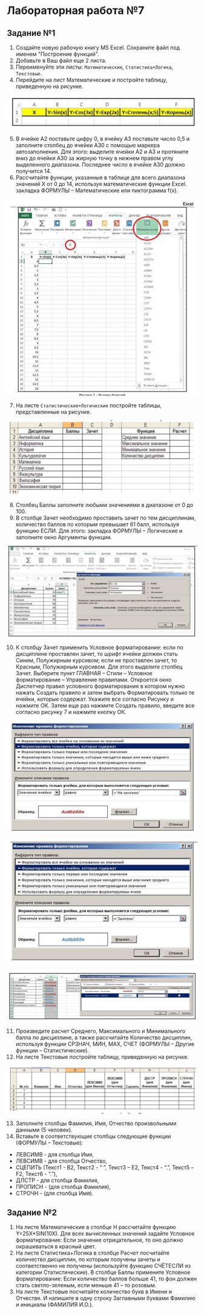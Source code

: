 # Лабораторная работа №7

## Задание №1

1. Создайте новую рабочую книгу MS Excel. Сохраните файл под именем "Построение функций".
2. Добавьте в Ваш файл еще 2 листа.
3. Переименуйте эти листы: `Математические`, `Статистика+Логика`, `Текстовые`.
4. Перейдите на лист Математические и постройте таблицу, приведенную на рисунке.

![Alt text](image.png)

5. В ячейке А2 поставьте цифру 0, в ячейку А3 поставьте число 0,5 и заполните столбец до ячейки А30 с помощью маркера автозаполнения. Для этого: выделите ячейки А2 и А3 и протяните вниз до ячейки А30 за жирную точку в нижнем правом
углу выделенного диапазона. Последнее число в ячейке А30 должно получится 14.
6. Рассчитайте функции, указанные в таблице для всего диапазона значений Х от 0 до 14, используя математические функции Excel. закладка ФОРМУЛЫ – Математические или пиктограмма f(x).

![Alt text](image-1.png)

7. На листе `Статистические+Логические` постройте таблицы, представленные на рисунке.

![Alt text](image-2.png)

8. Столбец Баллы заполните любыми значениями в диапазоне от 0 до 100.
9. В столбце Зачет необходимо проставить зачет по тем дисциплинам, количество баллов по которым превышает 61 балл, используя функцию ЕСЛИ. Для этого: закладка ФОРМУЛЫ – Логические и заполните окно Аргументы функции.

![Alt text](image-3.png)

10.  К столбцу Зачет применить Условное форматирование: если по дисциплине проставлен зачет, то шрифт ячейки должен стать Синим, Полужирным курсивом; если не проставлен зачет, то Красным, Полужирным курсивом. Для этого выделите столбец Зачет. Выберите пункт ГЛАВНАЯ – Стили – Условное форматирование – Управление правилами. Откроется окно Диспетчер правил условного форматирования в котором нужно нажать Создать правило и затем выбрать Форматировать только те ячейки, которые содержат. Укажите все согласно Рисунку и нажмите ОК. Затем еще раз нажмите Создать правило, введите все согласно рисунку 7 и нажмите кнопку ОК. 

![Alt text](image-4.png)

![Alt text](image-5.png)

![Alt text](image-6.png)

11. Произведите расчет Среднего, Максимального и Минимального балла по дисциплине,
а также рассчитайте Количество дисциплин, используя функции СРЗНАЧ, МИН, МАХ, СЧЕТ
(ФОРМУЛЫ – Другие функции – Статистические).
12. На листе Текстовые постройте таблицу, приведенную на рисунке.

![Alt text](image-7.png)

13. Заполните столбцы Фамилия, Имя, Отчество произвольными данными (5 человек).
14. Вставьте в соответствующие столбцы следующие функции (ФОРМУЛЫ – Текстовые):

- ЛЕВСИМВ - для столбца Имя,
- ЛЕВСИМВ - для столбца Отчество,
- СЦЕПИТЬ (Текст1 - В2, Текст2 - “ ”, Текст3 – Е2, Текст4 - “.”, Текст5 – F2, Текст6 - “.”),
- ДЛСТР - для столбца Фамилия,
- ПРОПИСН - (для столбца Фамилия),
- СТРОЧН - (для столбца Имя).

## Задание №2

1. На листе Математические в столбце H рассчитайте функцию Y=25X*SIN(10X).
Для всех вычисленных значений задайте Условное форматирование: Если значение
отрицательное, то оно должно окрашиваться в красный цвет.
2. На листе Статистика+Логика в столбце Расчет посчитайте количество дисциплин, по
которым получены зачеты и соответственно не получены (используйте функцию СЧЁТЕСЛИ из категории Статистические). В столбце Баллы примените Условное форматирование: Если количество баллов больше 41, то фон должен стать светло-зеленым, если меньше 41 – то розовым.
3. На листе Текстовые посчитайте количество букв в Имени и Отчестве. И напишите в одну строку Заглавными буквами Фамилию и инициалы (ФАМИЛИЯ И.О.).
